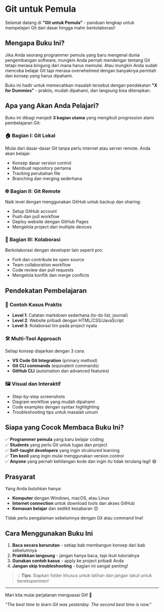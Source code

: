 # Git untuk Pemula

Selamat datang di **"Git untuk Pemula"** - panduan lengkap untuk mempelajari Git dari dasar hingga mahir berkolaborasi!

## Mengapa Buku Ini?

Jika Anda seorang programmer pemula yang baru mengenal dunia pengembangan software, mungkin Anda pernah mendengar tentang Git tetapi merasa bingung dari mana harus memulai. Atau mungkin Anda sudah mencoba belajar Git tapi merasa overwhelmed dengan banyaknya perintah dan konsep yang harus dipahami.

Buku ini hadir untuk memecahkan masalah tersebut dengan pendekatan **"X for Dummies"** - praktis, mudah dipahami, dan langsung bisa diterapkan.

## Apa yang Akan Anda Pelajari?

Buku ini dibagi menjadi **3 bagian utama** yang mengikuti progression alami pembelajaran Git:

### 🏠 **Bagian I: Git Lokal**
Mulai dari dasar-dasar Git tanpa perlu internet atau server remote. Anda akan belajar:
- Konsep dasar version control
- Membuat repository pertama
- Tracking perubahan file
- Branching dan merging sederhana

### 🌐 **Bagian II: Git Remote** 
Naik level dengan menggunakan GitHub untuk backup dan sharing:
- Setup GitHub account
- Push dan pull workflow
- Deploy website dengan GitHub Pages
- Mengelola project dari multiple devices

### 👥 **Bagian III: Kolaborasi**
Berkolaborasi dengan developer lain seperti pro:
- Fork dan contribute ke open source
- Team collaboration workflow
- Code review dan pull requests
- Mengelola konflik dan merge conflicts

## Pendekatan Pembelajaran

### 📝 **Contoh Kasus Praktis**
- **Level 1**: Catatan markdown sederhana (to-do list, journal)
- **Level 2**: Website pribadi dengan HTML/CSS/JavaScript
- **Level 3**: Kolaborasi tim pada project nyata

### 🛠️ **Multi-Tool Approach**
Setiap konsep diajarkan dengan 3 cara:
- **VS Code Git Integration** (primary method)
- **Git CLI commands** (equivalent commands)
- **GitHub CLI** (automation dan advanced features)

### 🖼️ **Visual dan Interaktif**
- Step-by-step screenshots
- Diagram workflow yang mudah dipahami
- Code examples dengan syntax highlighting
- Troubleshooting tips untuk masalah umum

## Siapa yang Cocok Membaca Buku Ini?

✅ **Programmer pemula** yang baru belajar coding  
✅ **Students** yang perlu Git untuk tugas dan project  
✅ **Self-taught developers** yang ingin struktured learning  
✅ **Tim kecil** yang ingin mulai menggunakan version control  
✅ **Anyone** yang pernah kehilangan kode dan ingin itu tidak terulang lagi! 😅

## Prasyarat

Yang Anda butuhkan hanya:
- **Komputer** dengan Windows, macOS, atau Linux
- **Internet connection** untuk download tools dan akses GitHub
- **Kemauan belajar** dan sedikit kesabaran 😊

Tidak perlu pengalaman sebelumnya dengan Git atau command line!

## Cara Menggunakan Buku Ini

1. **Baca secara berurutan** - setiap bab membangun konsep dari bab sebelumnya
2. **Praktikkan langsung** - jangan hanya baca, tapi ikuti tutorialnya
3. **Gunakan contoh kasus** - apply ke project pribadi Anda
4. **Jangan skip troubleshooting** - bagian ini sangat penting!

> 💡 **Tips**: Siapkan folder khusus untuk latihan dan jangan takut untuk bereksperimen!

---

Mari kita mulai perjalanan menguasai Git! 🚀

*"The best time to learn Git was yesterday. The second best time is now."*
